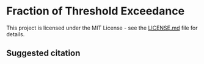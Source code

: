 # Fraction of Threshold Exceedance

This project is licensed under the MIT License - see the [LICENSE.md](LICENSE.md) file for details.

## Suggested citation

